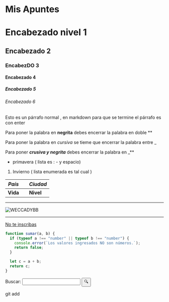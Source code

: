 # Mis Apuntes

# Encabezado nivel 1 

## Encabezado 2  

### EncabezDO 3 

#### Encabezado 4

##### Encabezado 5 

###### Encabezado 6

Esto  es un párrafo normal , en markdown para que se termine el párrafo es con enter 

Para poner la palabra en **negrita** debes encerrar la palabra en doble **

Para poner la palabra en _cursiva_ se tieme que encerrar la palabra entre _ 

Para poner _**crusiva y negrita**_ debes encerrar la palabra en _** 

- primavera ( lista es :  - y espacio)

1. Invierno  ( lista enumerada es tal cual )

|*País*|  |*Ciudad*|
|-|-|-|
|**Vida**| |**Nivel**| |**Juego**|

---
![WECCADYBB](https://www.dailysportscar.com/wp-content/uploads/2023/01/01-Cadillac-Racing-V-LMDh-2023-Livery.jpg)

---
[No te inscribas](https://www.bing.com/ck/a?!&&p=5dada687a6551d6d324439e7377d056cfda131a7a635de15cee9cb7ba265025bJmltdHM9MTc1NTgyMDgwMA&ptn=3&ver=2&hsh=4&fclid=1572bd34-8e75-6eb6-2e95-a82c8fa36f70&psq=Amerike&u=a1aHR0cHM6Ly9hbWVyaWtlLmVkdS5teC8&ntb=1)

```js
function sumar(a, b) {
  if (typeof a !== "number" || typeof b !== "number") {
    console.error(`Los valores ingresados NO son números.`);
    return false;
  }

  let c = a + b;
  return c;
}
```

<form>
  <label for="q">Buscar:</label>
  <input type="search" name="q" id="q" required />
  <input type="submit" value="🔍" />
</form>



<!-- Mucha wea  -->



git add 